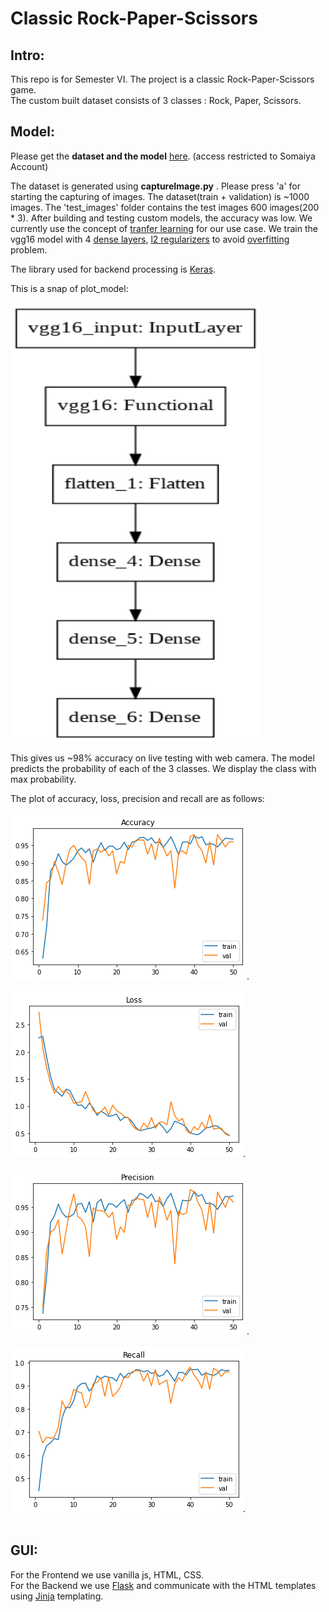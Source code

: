 # Classic Rock-Paper-Scissors

## Intro:
This repo is for Semester VI. The project is a classic Rock-Paper-Scissors game.<br>
The custom built dataset consists of 3 classes : Rock, Paper, Scissors.


## Model:
Please get the **dataset and the model** <a href = "https://drive.google.com/drive/folders/1UKfwxUPQPuvKVmwNQjX9cjEMJ5L1j_Z7?usp=sharing">here</a>. (access restricted to Somaiya Account)

The dataset is generated using **captureImage.py** . Please press 'a' for starting the capturing of images.
The dataset(train + validation) is ~1000 images. The 'test_images' folder contains the test images 600 images(200 * 3).
After building and testing custom models, the accuracy was low. We currently use the concept of <a href = "https://thebinarynotes.com/transfer-learning-keras-vgg16/">tranfer learning</a> for our use case. We train the vgg16 model with 4 <a href = "https://keras.io/api/layers/core_layers/dense/">dense layers</a>, <a href = "https://developers.google.com/machine-learning/crash-course/regularization-for-simplicity/l2-regularization">l2 regularizers</a> to avoid <a href = "https://www.coursera.org/lecture/machine-learning/the-problem-of-overfitting-ACpTQ">overfitting</a> problem.

The library used for backend processing is <a href = "https://keras.io/getting_started/">Keras</a>.

This is a snap of plot_model:<br><br>
<img src = "images-readme/1.png" alt="plot_model" width="400" height="700" >

This gives us ~98% accuracy on live testing with web camera.
The model predicts the probability of each of the 3 classes. We display the class with max probability.

The plot of accuracy, loss, precision and recall are as follows:<br><br>
<img src = "images-readme/accuracy.png" alt = "accuracy">.<br><br>
<img src = "images-readme/loss.png" alt = "loss">.<br><br>
<img src = "images-readme/precision.png" alt = "precision">.<br><br>
<img src = "images-readme/recall.png" alt = "recall">.<br><br>

## GUI:
For the Frontend we use vanilla js, HTML, CSS. <br>
For the Backend we use <a href = "https://flask.palletsprojects.com/en/1.1.x/">Flask</a> and communicate with the HTML templates using <a href="http://jinja.pocoo.org/docs"> Jinja</a> templating.
